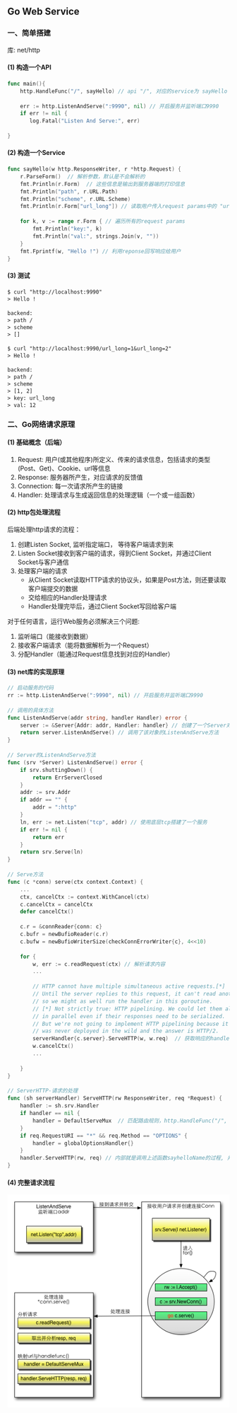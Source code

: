 ## Go Web Service
### 一、简单搭建
库: net/http  

#### (1) 构造一个API
```go
func main(){
    http.HandleFunc("/", sayHello) // api "/", 对应的service为 sayHello
    
    err := http.ListenAndServe(":9990", nil) // 开启服务并监听端口9990
    if err != nil {
       log.Fatal("Listen And Serve:", err)
    
}
```
#### (2) 构造一个Service
```go
func sayHello(w http.ResponseWriter, r *http.Request) {
	r.ParseForm()  // 解析参数，默认是不会解析的
	fmt.Println(r.Form)  // 这些信息是输出到服务器端的打印信息
	fmt.Println("path", r.URL.Path)
	fmt.Println("scheme", r.URL.Scheme)
	fmt.Println(r.Form["url_long"]) // 读取用户传入request params中的 "url_long" 项

	for k, v := range r.Form { // 遍历所有的request params
		fmt.Println("key:", k)
		fmt.Println("val:", strings.Join(v, ""))
	}
	fmt.Fprintf(w, "Hello !") // 利用reponse回写响应给用户   
}
```
#### (3) 测试
```shell
$ curl "http://localhost:9990"
> Hello !

backend: 
> path /
> scheme 
> []

$ curl "http://localhost:9990/url_long=1&url_long=2"
> Hello !

backend: 
> path /
> scheme 
> [1, 2]
> key: url_long
> val: 12
```

### 二、Go网络请求原理
#### (1) 基础概念（后端）
1. Request: 用户(或其他程序)所定义、传来的请求信息，包括请求的类型(Post、Get)、Cookie、url等信息
2. Response: 服务器所产生，对应请求的反馈值
3. Connection: 每一次请求所产生的链接
4. Handler: 处理请求与生成返回信息的处理逻辑（一个或一组函数）

#### (2) http包处理流程
后端处理http请求的流程： 
   1. 创建Listen Socket, 监听指定端口， 等待客户端请求到来
   2. Listen Socket接收到客户端的请求，得到Client Socket，并通过Client Socket与客户通信
   3. 处理客户端的请求
      - 从Client Socket读取HTTP请求的协议头，如果是Post方法，则还要读取客户端提交的数据
      - 交给相应的Handler处理请求
      - Handler处理完毕后，通过Client Socket写回给客户端

对于任何语言，运行Web服务必须解决三个问题:
   1. 监听端口（能接收到数据）
   2. 接收客户端请求（能将数据解析为一个Request）
   3. 分配Handler（能通过Request信息找到对应的Handler）

#### (3) net库的实现原理
```go
// 启动服务的代码
rr := http.ListenAndServe(":9990", nil) // 开启服务并监听端口9990

// 调用的具体方法
func ListenAndServe(addr string, handler Handler) error {
	server := &Server{Addr: addr, Handler: handler} // 创建了一个Server对象
	return server.ListenAndServe() // 调用了该对象的ListenAndServe方法
}

// Server的ListenAndServe方法
func (srv *Server) ListenAndServe() error {
	if srv.shuttingDown() {
		return ErrServerClosed
	}
	addr := srv.Addr
	if addr == "" {
		addr = ":http" 
	}
	ln, err := net.Listen("tcp", addr) // 使用底层tcp搭建了一个服务
	if err != nil {
		return err
	}
	return srv.Serve(ln)
}

// Serve方法
func (c *conn) serve(ctx context.Context) {
    ...
	ctx, cancelCtx := context.WithCancel(ctx)
	c.cancelCtx = cancelCtx
	defer cancelCtx()

	c.r = &connReader{conn: c}
	c.bufr = newBufioReader(c.r)
	c.bufw = newBufioWriterSize(checkConnErrorWriter{c}, 4<<10)

	for {
		w, err := c.readRequest(ctx) // 解析请求内容
        ...

		// HTTP cannot have multiple simultaneous active requests.[*]
		// Until the server replies to this request, it can't read another,
		// so we might as well run the handler in this goroutine.
		// [*] Not strictly true: HTTP pipelining. We could let them all process
		// in parallel even if their responses need to be serialized.
		// But we're not going to implement HTTP pipelining because it
		// was never deployed in the wild and the answer is HTTP/2.
		serverHandler{c.server}.ServeHTTP(w, w.req)  // 获取响应的handler进行请求的处理
		w.cancelCtx()
        ...

	}
}

// ServerHTTP-请求的处理
func (sh serverHandler) ServeHTTP(rw ResponseWriter, req *Request) {
	handler := sh.srv.Handler
	if handler == nil {
		handler = DefaultServeMux  // 匹配路由规则，http.HandleFunc("/", sayhelloName) 注册了路由规则，此处则是匹配"/"，找到函数 sayhelloName
	}
	if req.RequestURI == "*" && req.Method == "OPTIONS" {
		handler = globalOptionsHandler{}
	}
	handler.ServeHTTP(rw, req) // 内部就是调用上述函数sayhelloName的过程, 并在最后, 利用参数req, 即Client Socket, 将结果回写
}

```
#### (4) 完整请求流程
![完整请求流程](/Go/Go_Project/image/3.3.illustrator.png)

